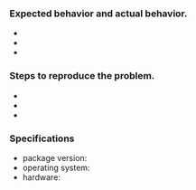 ### Expected behavior and actual behavior.

- 
- 
- 

### Steps to reproduce the problem.

-
-
-

### Specifications 

- package version:
- operating system:
- hardware:

